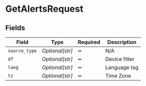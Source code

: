 # GetAlertsRequest


## Fields

| Field              | Type               | Required           | Description        |
| ------------------ | ------------------ | ------------------ | ------------------ |
| `source_type`      | *Optional[str]*    | :heavy_minus_sign: | N/A                |
| `df`               | *Optional[str]*    | :heavy_minus_sign: | Device filter      |
| `lang`             | *Optional[str]*    | :heavy_minus_sign: | Language tag       |
| `tz`               | *Optional[str]*    | :heavy_minus_sign: | Time Zone          |